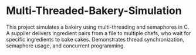 # Multi-Threaded-Bakery-Simulation
This project simulates a bakery using multi-threading and semaphores in C. A supplier delivers ingredient pairs from a file to multiple chefs, who wait for specific ingredients to bake cakes. Demonstrates thread synchronization, semaphore usage, and concurrent programming.
